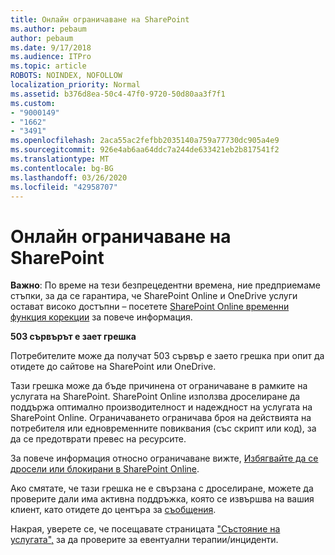 ```yaml
---
title: Онлайн ограничаване на SharePoint
ms.author: pebaum
author: pebaum
ms.date: 9/17/2018
ms.audience: ITPro
ms.topic: article
ROBOTS: NOINDEX, NOFOLLOW
localization_priority: Normal
ms.assetid: b376d8ea-50c4-47f0-9720-50d80aa3f7f1
ms.custom:
- "9000149"
- "1662"
- "3491"
ms.openlocfilehash: 2aca55ac2fefbb2035140a759a77730dc905a4e9
ms.sourcegitcommit: 926e4ab6aa64ddc7a244de633421eb2b817541f2
ms.translationtype: MT
ms.contentlocale: bg-BG
ms.lasthandoff: 03/26/2020
ms.locfileid: "42958707"
---
```

# <a name="sharepoint-online-throttling"></a>Онлайн ограничаване на SharePoint

**Важно**: По време на тези безпрецедентни времена, ние предприемаме стъпки, за да се гарантира, че SharePoint Online и OneDrive услуги остават високо достъпни – посетете [SharePoint Online временни функция корекции](https://aka.ms/ODSPAdjustments) за повече информация.

**503 сървърът е зает грешка**

Потребителите може да получат 503 сървър е заето грешка при опит да отидете до сайтове на SharePoint или OneDrive. 

Тази грешка може да бъде причинена от ограничаване в рамките на услугата на SharePoint. SharePoint Online използва дроселиране да поддържа оптимално производителност и надеждност на услугата на SharePoint Online. Ограничаването ограничава броя на действията на потребителя или едновременните повиквания (със скрипт или код), за да се предотврати превес на ресурсите. 

За повече информация относно ограничаване вижте, [Избягвайте да се дросели или блокирани в SharePoint Online](https://docs.microsoft.com/sharepoint/dev/general-development/how-to-avoid-getting-throttled-or-blocked-in-sharepoint-online).

Ако смятате, че тази грешка не е свързана с дроселиране, можете да проверите дали има активна поддръжка, която се извършва на вашия клиент, като отидете до центъра за [съобщения](https://portal.office.com/adminportal/home#/MessageCenter).

 Накрая, уверете се, че посещавате страницата ["Състояние на услугата",](https://portal.office.com/adminportal/home#/servicehealth) за да проверите за евентуални терапии/инциденти.


